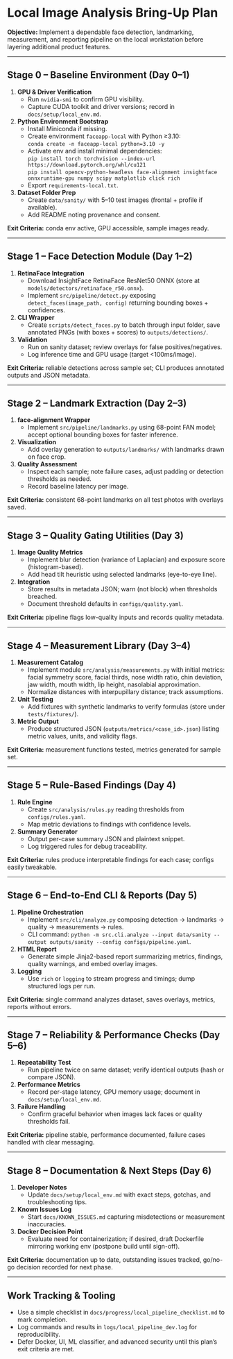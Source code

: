 # Local Image Analysis Bring-Up Plan

**Objective:** Implement a dependable face detection, landmarking, measurement, and reporting pipeline on the local workstation before layering additional product features.

---

## Stage 0 – Baseline Environment (Day 0–1)
1. **GPU & Driver Verification**
   - Run `nvidia-smi` to confirm GPU visibility.
   - Capture CUDA toolkit and driver versions; record in `docs/setup/local_env.md`.
2. **Python Environment Bootstrap**
   - Install Miniconda if missing.
   - Create environment `faceapp-local` with Python ≥3.10:  
     `conda create -n faceapp-local python=3.10 -y`
   - Activate env and install minimal dependencies:  
     `pip install torch torchvision --index-url https://download.pytorch.org/whl/cu121`  
     `pip install opencv-python-headless face-alignment insightface onnxruntime-gpu numpy scipy matplotlib click rich`
   - Export `requirements-local.txt`.
3. **Dataset Folder Prep**
   - Create `data/sanity/` with 5–10 test images (frontal + profile if available).  
   - Add README noting provenance and consent.

**Exit Criteria:** conda env active, GPU accessible, sample images ready.

---

## Stage 1 – Face Detection Module (Day 1–2)
1. **RetinaFace Integration**
   - Download InsightFace RetinaFace ResNet50 ONNX (store at `models/detectors/retinaface_r50.onnx`).
   - Implement `src/pipeline/detect.py` exposing `detect_faces(image_path, config)` returning bounding boxes + confidences.
2. **CLI Wrapper**
   - Create `scripts/detect_faces.py` to batch through input folder, save annotated PNGs (with boxes + scores) to `outputs/detections/`.
3. **Validation**
   - Run on sanity dataset; review overlays for false positives/negatives.
   - Log inference time and GPU usage (target <100ms/image).

**Exit Criteria:** reliable detections across sample set; CLI produces annotated outputs and JSON metadata.

---

## Stage 2 – Landmark Extraction (Day 2–3)
1. **face-alignment Wrapper**
   - Implement `src/pipeline/landmarks.py` using 68-point FAN model; accept optional bounding boxes for faster inference.
2. **Visualization**
   - Add overlay generation to `outputs/landmarks/` with landmarks drawn on face crop.
3. **Quality Assessment**
   - Inspect each sample; note failure cases, adjust padding or detection thresholds as needed.
   - Record baseline latency per image.

**Exit Criteria:** consistent 68-point landmarks on all test photos with overlays saved.

---

## Stage 3 – Quality Gating Utilities (Day 3)
1. **Image Quality Metrics**
   - Implement blur detection (variance of Laplacian) and exposure score (histogram-based).
   - Add head tilt heuristic using selected landmarks (eye-to-eye line).
2. **Integration**
   - Store results in metadata JSON; warn (not block) when thresholds breached.
   - Document threshold defaults in `configs/quality.yaml`.

**Exit Criteria:** pipeline flags low-quality inputs and records quality metadata.

---

## Stage 4 – Measurement Library (Day 3–4)
1. **Measurement Catalog**
   - Implement module `src/analysis/measurements.py` with initial metrics: facial symmetry score, facial thirds, nose width ratio, chin deviation, jaw width, mouth width, lip height, nasolabial approximation.
   - Normalize distances with interpupillary distance; track assumptions.
2. **Unit Testing**
   - Add fixtures with synthetic landmarks to verify formulas (store under `tests/fixtures/`).
3. **Metric Output**
   - Produce structured JSON (`outputs/metrics/<case_id>.json`) listing metric values, units, and validity flags.

**Exit Criteria:** measurement functions tested, metrics generated for sample set.

---

## Stage 5 – Rule-Based Findings (Day 4)
1. **Rule Engine**
   - Create `src/analysis/rules.py` reading thresholds from `configs/rules.yaml`.
   - Map metric deviations to findings with confidence levels.
2. **Summary Generator**
   - Output per-case summary JSON and plaintext snippet.
   - Log triggered rules for debug traceability.

**Exit Criteria:** rules produce interpretable findings for each case; configs easily tweakable.

---

## Stage 6 – End-to-End CLI & Reports (Day 5)
1. **Pipeline Orchestration**
   - Implement `src/cli/analyze.py` composing detection → landmarks → quality → measurements → rules.
   - CLI command: `python -m src.cli.analyze --input data/sanity --output outputs/sanity --config configs/pipeline.yaml`.
2. **HTML Report**
   - Generate simple Jinja2-based report summarizing metrics, findings, quality warnings, and embed overlay images.
3. **Logging**
   - Use `rich` or `logging` to stream progress and timings; dump structured logs per run.

**Exit Criteria:** single command analyzes dataset, saves overlays, metrics, reports without errors.

---

## Stage 7 – Reliability & Performance Checks (Day 5–6)
1. **Repeatability Test**
   - Run pipeline twice on same dataset; verify identical outputs (hash or compare JSON).
2. **Performance Metrics**
   - Record per-stage latency, GPU memory usage; document in `docs/setup/local_env.md`.
3. **Failure Handling**
   - Confirm graceful behavior when images lack faces or quality thresholds fail.

**Exit Criteria:** pipeline stable, performance documented, failure cases handled with clear messaging.

---

## Stage 8 – Documentation & Next Steps (Day 6)
1. **Developer Notes**
   - Update `docs/setup/local_env.md` with exact steps, gotchas, and troubleshooting tips.
2. **Known Issues Log**
   - Start `docs/KNOWN_ISSUES.md` capturing misdetections or measurement inaccuracies.
3. **Docker Decision Point**
   - Evaluate need for containerization; if desired, draft Dockerfile mirroring working env (postpone build until sign-off).

**Exit Criteria:** documentation up to date, outstanding issues tracked, go/no-go decision recorded for next phase.

---

## Work Tracking & Tooling
- Use a simple checklist in `docs/progress/local_pipeline_checklist.md` to mark completion.
- Log commands and results in `logs/local_pipeline_dev.log` for reproducibility.
- Defer Docker, UI, ML classifier, and advanced security until this plan’s exit criteria are met.

